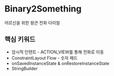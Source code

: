 # Binary2Something
 어르신을 위한 왕큰 전화 다이얼

## 핵심 키워드
* 암시적 인텐트 - ACTION_VIEW를 통해 전화로 이동
* ConstraintLayout Flow - 숫자 패드
* onSavedInstanceState & onRestoreInstanceState
* StringBuilder
